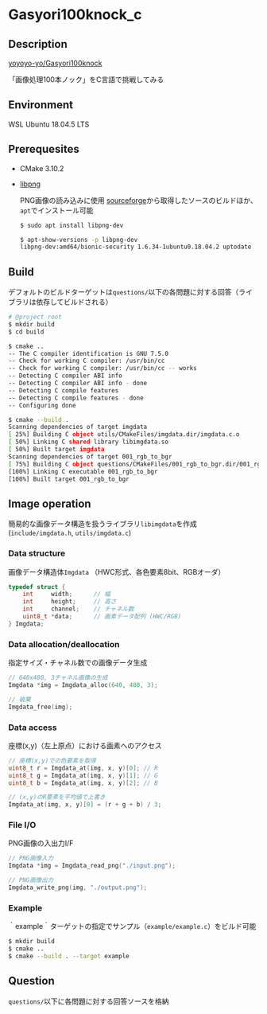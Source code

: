 # Gasyori100knock_c

## Description

[yoyoyo-yo/Gasyori100knock](https://github.com/yoyoyo-yo/Gasyori100knock)

「画像処理100本ノック」をC言語で挑戦してみる

## Environment

WSL Ubuntu 18.04.5 LTS

## Prerequesites

- CMake 3.10.2

- [libpng](http://www.libpng.org/pub/png/libpng.html)

    PNG画像の読み込みに使用
    [sourceforge](https://sourceforge.net/projects/libpng/files/)から取得したソースのビルドほか、`apt`でインストール可能

    ```bash
    $ sudo apt install libpng-dev

    $ apt-show-versions -p libpng-dev
    libpng-dev:amd64/bionic-security 1.6.34-1ubuntu0.18.04.2 uptodate
    ```

## Build

デフォルトのビルドターゲットは`questions/`以下の各問題に対する回答（ライブラリは依存してビルドされる）

```sh
# @project root
$ mkdir build
$ cd build

$ cmake ..
-- The C compiler identification is GNU 7.5.0
-- Check for working C compiler: /usr/bin/cc
-- Check for working C compiler: /usr/bin/cc -- works
-- Detecting C compiler ABI info
-- Detecting C compiler ABI info - done
-- Detecting C compile features
-- Detecting C compile features - done
-- Configuring done

$ cmake --build .
Scanning dependencies of target imgdata
[ 25%] Building C object utils/CMakeFiles/imgdata.dir/imgdata.c.o
[ 50%] Linking C shared library libimgdata.so
[ 50%] Built target imgdata
Scanning dependencies of target 001_rgb_to_bgr
[ 75%] Building C object questions/CMakeFiles/001_rgb_to_bgr.dir/001_rgb_to_bgr.c.o
[100%] Linking C executable 001_rgb_to_bgr
[100%] Built target 001_rgb_to_bgr
```

## Image operation

簡易的な画像データ構造を扱うライブラリ`libimgdata`を作成
(`include/imgdata.h`, `utils/imgdata.c`)

### Data structure

画像データ構造体`Imgdata`
（HWC形式、各色要素8bit、RGBオーダ）

```c
typedef struct {
    int     width;      // 幅
    int     height;     // 高さ
    int     channel;    // チャネル数
    uint8_t *data;      // 画素データ配列 (HWC/RGB)
} Imgdata;
```

### Data allocation/deallocation

指定サイズ・チャネル数での画像データ生成

```c
// 640x480, 3チャネル画像の生成
Imgdata *img = Imgdata_alloc(640, 480, 3);

// 破棄
Imgdata_free(img);
```

### Data access

座標(x,y)（左上原点）における画素へのアクセス

```c
// 座標(x,y)での色要素を取得
uint8_t r = Imgdata_at(img, x, y)[0]; // R
uint8_t g = Imgdata_at(img, x, y)[1]; // G
uint8_t b = Imgdata_at(img, x, y)[2]; // B

// (x,y)のR要素を平均値で上書き
Imgdata_at(img, x, y)[0] = (r + g + b) / 3;
```

### File I/O

PNG画像の入出力I/F

```c
// PNG画像入力
Imgdata *img = Imgdata_read_png("./input.png");

// PNG画像出力
Imgdata_write_png(img, "./output.png");
```

### Example

｀example｀ターゲットの指定でサンプル（`example/example.c`）をビルド可能

```sh
$ mkdir build
$ cmake ..
$ cmake --build . --target example
```

## Question

`questions/`以下に各問題に対する回答ソースを格納
